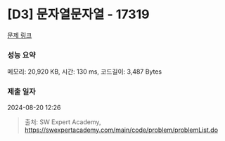 # [D3] 문자열문자열 - 17319 

[문제 링크](https://swexpertacademy.com/main/code/problem/problemDetail.do?contestProbId=AYgEiwbKy48DFARP) 

### 성능 요약

메모리: 20,920 KB, 시간: 130 ms, 코드길이: 3,487 Bytes

### 제출 일자

2024-08-20 12:26



> 출처: SW Expert Academy, https://swexpertacademy.com/main/code/problem/problemList.do